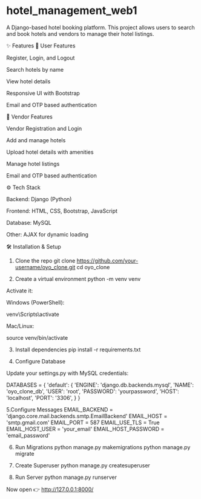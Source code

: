 # hotel_management_web1
A Django-based hotel booking platform.
This project allows users to search and book hotels and vendors to manage their hotel listings.

✨ Features
👤 User Features

Register, Login, and Logout

Search hotels by name

View hotel details

Responsive UI with Bootstrap

Email and OTP based authentication



🏪 Vendor Features

Vendor Registration and Login

Add and manage hotels

Upload hotel details with amenities

Manage hotel listings

Email and OTP based authentication




⚙️ Tech Stack

Backend: Django (Python)

Frontend: HTML, CSS, Bootstrap, JavaScript

Database: MySQL

Other: AJAX for dynamic loading

🛠️ Installation & Setup
1. Clone the repo
git clone https://github.com/your-username/oyo_clone.git
cd oyo_clone



3. Create a virtual environment
python -m venv venv


Activate it:

Windows (PowerShell):

venv\Scripts\activate


Mac/Linux:

source venv/bin/activate



3. Install dependencies
pip install -r requirements.txt



4. Configure Database

Update your settings.py with MySQL credentials:

DATABASES = {
    'default': {
        'ENGINE': 'django.db.backends.mysql',
        'NAME': 'oyo_clone_db',
        'USER': 'root',
        'PASSWORD': 'yourpassword',
        'HOST': 'localhost',
        'PORT': '3306',
    }
}


5.Configure Messages
EMAIL_BACKEND = 'django.core.mail.backends.smtp.EmailBackend'
EMAIL_HOST = 'smtp.gmail.com'
EMAIL_PORT = 587
EMAIL_USE_TLS = True
EMAIL_HOST_USER = 'your_email'
EMAIL_HOST_PASSWORD = 'email_password'


6. Run Migrations
python manage.py makemigrations
python manage.py migrate


8. Create Superuser
python manage.py createsuperuser

9. Run Server
python manage.py runserver


Now open 👉 http://127.0.0.1:8000/
